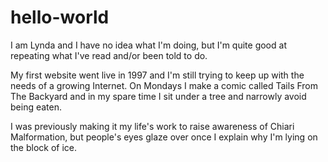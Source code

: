 # hello-world

I am Lynda and I have no idea what I'm doing, but I'm quite good at repeating what I've read and/or been told to do.

My first website went live in 1997 and I'm still trying to keep up with the needs of a growing Internet. On Mondays I make a comic called Tails From The Backyard and in my spare time I sit under a tree and narrowly avoid being eaten.

I was previously making it my life's work to raise awareness of Chiari Malformation, but people's eyes glaze over once I explain why I'm lying on the block of ice.
